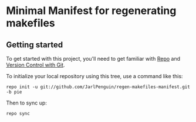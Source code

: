 Minimal Manifest for regenerating makefiles
===========

Getting started
---------------

To get started with this project, you'll need to get
familiar with [Repo](https://source.android.com/source/using-repo.html) 
and [Version Control with 
Git](https://source.android.com/source/version-control.html).

To initialize your local repository using this tree, use a command like this:
```
repo init -u git://github.com/JarlPenguin/regen-makefiles-manifest.git -b pie
```
Then to sync up:
```
repo sync
```
